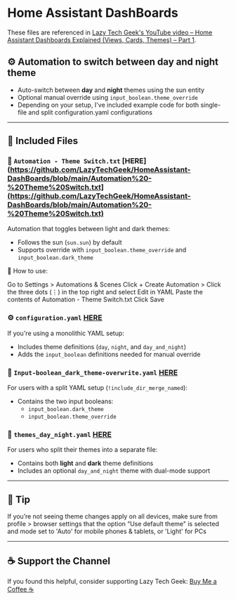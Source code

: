 # Home Assistant DashBoards

These files are referenced in [Lazy Tech Geek's YouTube video – Home Assistant Dashboards Explained (Views, Cards, Themes) – Part 1](https://www.youtube.com/@LazyTechGeek).

## ⚙️ Automation to switch between day and night theme

- Auto-switch between **day** and **night** themes using the sun entity
- Optional manual override using `input_boolean.theme_override`
- Depending on your setup, I've included example code for both single-file and split configuration.yaml configurations

---

## 📁 Included Files

### 🔄 `Automation - Theme Switch.txt` [HERE](https://github.com/LazyTechGeek/HomeAssistant-DashBoards/blob/main/Automation%20-%20Theme%20Switch.txt](https://github.com/LazyTechGeek/HomeAssistant-DashBoards/blob/main/Automation%20-%20Theme%20Switch.txt)
Automation that toggles between light and dark themes:
- Follows the sun (`sun.sun`) by default
- Supports override with `input_boolean.theme_override` and `input_boolean.dark_theme`

📌 How to use:

Go to Settings > Automations & Scenes
Click + Create Automation > Click the three dots (⋮) in the top right and select Edit in YAML
Paste the contents of Automation - Theme Switch.txt
Click Save


### ⚙️ `configuration.yaml` [HERE](https://github.com/LazyTechGeek/HomeAssistant-DashBoards/blob/main/Automation%20-%20Theme%20Switch.txt)
If you're using a monolithic YAML setup:
- Includes theme definitions (`day`, `night`, and `day_and_night`)
- Adds the `input_boolean` definitions needed for manual override

### 🧠 `Input-boolean_dark_theme-overwrite.yaml` [HERE](https://github.com/LazyTechGeek/HomeAssistant-DashBoards/blob/main/Input-boolean_dark_theme-overwrite.yaml)
For users with a split YAML setup (`!include_dir_merge_named`):
- Contains the two input booleans:
  - `input_boolean.dark_theme`
  - `input_boolean.theme_override`

### 🎨 `themes_day_night.yaml` [HERE](https://github.com/LazyTechGeek/HomeAssistant-DashBoards/blob/main/themes_day_night.yaml)
For users who split their themes into a separate file:
- Contains both **light** and **dark** theme definitions
- Includes an optional `day_and_night` theme with dual-mode support

---

## 🧠 Tip
If you’re not seeing theme changes apply on all devices, make sure from profile > browser settings that the option “Use default theme" is selected and mode set to 'Auto' for mobile phones & tablets, or 'Light' for PCs

---

## ☕ Support the Channel
If you found this helpful, consider supporting Lazy Tech Geek:
[Buy Me a Coffee ☕](https://buymeacoffee.com/lazytechgeek)
